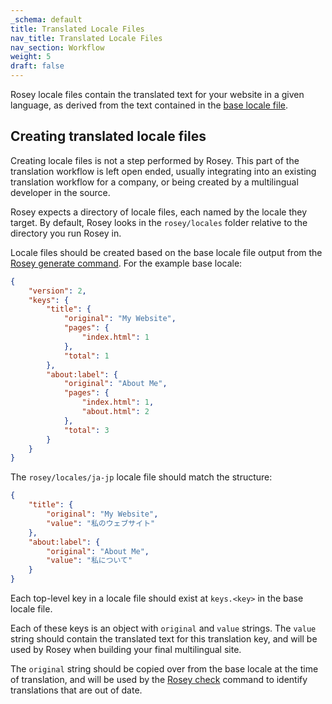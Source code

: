 ```yaml
---
_schema: default
title: Translated Locale Files
nav_title: Translated Locale Files
nav_section: Workflow
weight: 5
draft: false
---
```

Rosey locale files contain the translated text for your website in a given language, as derived from the text contained in the [base locale file](/docs/base-locale/).

## Creating translated locale files

Creating locale files is not a step performed by Rosey. This part of the translation workflow is left open ended, usually integrating into an existing translation workflow for a company, or being created by a multilingual developer in the source.

Rosey expects a directory of locale files, each named by the locale they target. By default, Rosey looks in the `rosey/locales` folder relative to the directory you run Rosey in.

Locale files should be created based on the base locale file output from the [Rosey generate command](/docs/generate/). For the example base locale:

```json
{
    "version": 2,
    "keys": {
        "title": {
            "original": "My Website",
            "pages": {
                "index.html": 1
            },
            "total": 1
        },
        "about:label": {
            "original": "About Me",
            "pages": {
                "index.html": 1,
                "about.html": 2
            },
            "total": 3
        }
    }
}
```

The `rosey/locales/ja-jp` locale file should match the structure:

```json
{
    "title": {
        "original": "My Website",
        "value": "私のウェブサイト"
    },
    "about:label": {
        "original": "About Me",
        "value": "私について"
    }
}
```

Each top-level key in a locale file should exist at `keys.<key>` in the base locale file.

Each of these keys is an object with `original` and `value` strings. The `value` string should contain the translated text for this translation key, and will be used by Rosey when building your final multilingual site. 

The `original` string should be copied over from the base locale at the time of translation, and will be used by the [Rosey check](/docs/check/) command to identify translations that are out of date.
